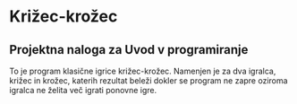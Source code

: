 # Križec-krožec

## Projektna naloga za Uvod v programiranje

To je program klasične igrice križec-krožec. Namenjen je za dva igralca, križec in krožec, katerih rezultat beleži dokler se program ne zapre oziroma igralca ne želita več igrati ponovne igre.
